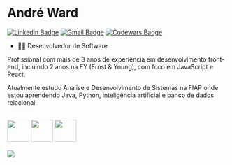 # André Ward


[![Linkedin Badge](https://img.shields.io/badge/-LinkedIn-blue?style=flat-square&logo=Linkedin&logoColor=white&link=https://www.linkedin.com/in/wardandre/)](https://www.linkedin.com/in/wardandre/)
[![Gmail Badge](https://img.shields.io/badge/-Gmail-c14438?style=flat-square&logo=Gmail&logoColor=white&link=mailto:andre.ward62@gmail.com)](mailto:andre.ward62@gmail.com)
[![Codewars Badge](https://www.codewars.com/users/WardAndre/badges/small)](https://www.codewars.com/users/WardAndre)


- 👨‍💻 Desenvolvedor de Software

Profissional com mais de 3 anos de experiência em desenvolvimento front-end, incluindo 2 anos na EY (Ernst & Young), com foco em JavaScript e React. 

Atualmente estudo Análise e Desenvolvimento de Sistemas na FIAP onde estou aprendendo Java, Python, inteligência artificial e banco de dados relacional.

<br>
<div>
  <img src="https://cdn.jsdelivr.net/gh/devicons/devicon@latest/icons/javascript/javascript-plain.svg" width="50" height="50" />
  <img src="https://cdn.jsdelivr.net/gh/devicons/devicon@latest/icons/python/python-original.svg" width="50" height="50" />
  <img src="https://cdn.jsdelivr.net/gh/devicons/devicon@latest/icons/java/java-original.svg" width="50" height="50" />
</div>
<br>          

<img src="https://api.accredible.com/v1/frontend/credential_website_embed_image/badge/20073770" />
